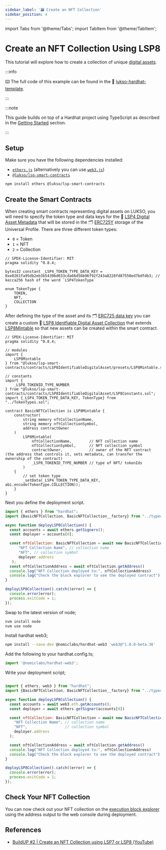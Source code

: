 ```yaml
---
sidebar_label: '🗃 Create an NFT Collection'
sidebar_position: 4
---
```


import Tabs from '@theme/Tabs';
import TabItem from '@theme/TabItem';

# Create an NFT Collection Using LSP8

This tutorial will explore how to create a collection of unique [digital assets](../../standards/tokens/LSP8-Identifiable-Digital-Asset.md).

:::info

⌨️ The full code of this example can be found in the 👾 [lukso-hardhat-template](https://github.com/CJ42/LUKSO-Hardhat-template).

:::

:::note

This guide builds on top of a Hardhat project using TypeScript as described in the [Getting Started](../smart-contract-developers/getting-started.md) section.

:::

## Setup

Make sure you have the following dependencies installed:

- [`ethers.js`](https://github.com/ethers-io/ethers.js/) (alternatively you can use [`web3.js`](https://github.com/web3/web3.js))
- [`@lukso/lsp-smart-contracts`](https://github.com/lukso-network/lsp-smart-contracts/)

```bash
npm install ethers @lukso/lsp-smart-contracts
```

## Create the Smart Contracts

When creating smart contracts representing digital assets on LUKSO, you will need to specify the token type and data keys for the 📄 [LSP4 Digital Asset Metadata](../../standards/tokens/LSP4-Digital-Asset-Metadata) that will be stored in the 🗂️ [ERC725Y](../../standards/lsp-background/erc725.md#erc725y-generic-data-keyvalue-store) storage of the Universal Profile. There are three different token types:

- `0` = Token
- `1` = NFT
- `2` = Collection

```solidity title="contracts/TokenTypes.sol"
// SPDX-License-Identifier: MIT
pragma solidity ^0.8.4;

bytes32 constant _LSP4_TOKEN_TYPE_DATA_KEY = 0xe0261fa95db2eb3b5439bd033cda66d56b96f92f243a8228fd87550ed7bdfdb3; // kecca256 hash of the word `LSP4TokenType`

enum TokenType {
    TOKEN,
    NFT,
    COLLECTION
}
```

After defining the type of the asset and its 🗂️ [ERC725 data key](../../standards/lsp-background/erc725.md#erc725y-generic-data-keyvalue-store) you can create a custom 🌄 [LSP8 Identfiable Digital Asset Collection](../../standards/tokens/LSP8-Identifiable-Digital-Asset.md) that extends [LSP8Mintable](../../contracts/contracts/LSP8IdentifiableDigitalAsset/presets/LSP8Mintable.md) so that new assets can be created within the smart contract.

```solidity title="contracts/MyNFTCollection.sol"
// SPDX-License-Identifier: MIT
pragma solidity ^0.8.4;

// modules
import {
    LSP8Mintable
} from "@lukso/lsp-smart-contracts/contracts/LSP8IdentifiableDigitalAsset/presets/LSP8Mintable.sol";

// constants
import {
    _LSP8_TOKENID_TYPE_NUMBER
} from "@lukso/lsp-smart-contracts/contracts/LSP8IdentifiableDigitalAsset/LSP8Constants.sol";
import {_LSP4_TOKEN_TYPE_DATA_KEY, TokenType} from "../TokenTypes.sol";

contract BasicNFTCollection is LSP8Mintable {
    constructor(
        string memory nftCollectionName,
        string memory nftCollectionSymbol,
        address contractOwner
    )
        LSP8Mintable(
            nftCollectionName,        // NFT collection name
            nftCollectionSymbol,      // NFT collection symbol
            contractOwner,            // owner of the NFT contract (the address that controls it, sets metadata, can transfer the ownership of the contract)
            _LSP8_TOKENID_TYPE_NUMBER // type of NFT/ tokenIds
        )
    {
        // set token type
        _setData(_LSP4_TOKEN_TYPE_DATA_KEY, abi.encode(TokenType.COLLECTION));
    }
}
```

Next you define the deployment script.

<Tabs groupId="web3-lib">
  <TabItem value="ethersjs" label="ethers.js">

<!-- prettier-ignore-start -->
```js
import { ethers } from "hardhat";
import {BasicNFTCollection, BasicNFTCollection__factory} from "../typechain-types";

async function deployLSP8Collection() {
  const accounts = await ethers.getSigners();
  const deployer = accounts[0];

  const nftCollection: BasicNFTCollection = await new BasicNFTCollection\_\_factory(deployer).deploy(
      "NFT Collection Name", // collection name
      "NFT", // collection symbol
      deployer.address
   );
  const nftCollectionAddress = await nftCollection.getAddress()
  console.log("NFT Collection deployed to:", nftCollectionAddress)
  console.log("Check the block explorer to see the deployed contract")
}

deployLSP8Collection().catch((error) => {
  console.error(error);
  process.exitCode = 1;
});

```
<!-- prettier-ignore-end -->
</TabItem>
<TabItem value="web3js" label="web3.js">

Swap to the latest version of node;

```sh
nvm install node
nvm use node
```

Install hardhat web3;

```sh
npm install --save-dev @nomiclabs/hardhat-web3 'web3@^1.0.0-beta.36'
```

Add the following to your hardhat.config.ts;

```js
import '@nomiclabs/hardhat-web3';
```

Write your deployment script;

```js

import { ethers, web3 } from "hardhat";
import {BasicNFTCollection, BasicNFTCollection__factory} from "../typechain-types";

async function deployLSP8Collection() {
  const accounts = await web3.eth.getAccounts();
  const deployer = await ethers.getSigner(accounts[0])

  const nftCollection: BasicNFTCollection = await new BasicNFTCollection__factory(deployer).deploy(
    "NFT Collection Name", // collection name
    "NFT",                 // collection symbol
    deployer.address
  );

  const nftCollectionAddress = await nftCollection.getAddress()
  console.log("NFT Collection deployed to:", nftCollectionAddress)
  console.log("Check the block explorer to see the deployed contract")
}

deployLSP8Collection().catch((error) => {
  console.error(error);
  process.exitCode = 1;
});

```

</TabItem>
</Tabs>

## Check Your NFT Collection

You can now check out your NFT collection on the [execution block explorer](https://explorer.execution.testnet.lukso.network/) using the address output to the web console during deployment.

## References

- [BuildUP #2 | Create an NFT Collection using LSP7 or LSP8 (YouTube)](https://www.youtube.com/watch?v=DMpeMswK12w)
